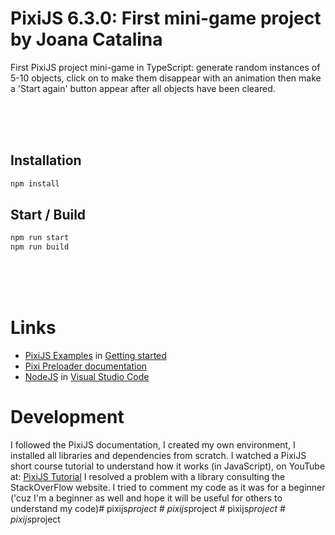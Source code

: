 # PixiJS 6.3.0: First mini-game project by Joana Catalina
First PixiJS project mini-game in TypeScript: generate random instances of 5-10 objects, click on to make them disappear with an animation then make a 'Start again' button appear after all objects have been cleared.

<br>
<br>
<br>

## Installation


```bash
npm install
```
## Start / Build

```bash
npm run start
npm run build
```


<br>
<br>
<br>


# Links

- [PixiJS Examples](https://pixijs.io/examples/) in [Getting started](https://pixijs.io/guides/basics/getting-started.html)
- [Pixi Preloader documentation](https://pixijs.download/release/docs/PIXI.Loader.html)
- [NodeJS](https://nodejs.org/en/) in [Visual Studio Code](https://code.visualstudio.com)

# Development

I followed the PixiJS documentation, I created my own environment, I installed all libraries and dependencies from scratch.
I watched a PixiJS short course tutorial to understand how it works (in JavaScript), on YouTube at: [PixiJS Tutorial](https://www.youtube.com/watch?v=ajaduDDePIY)
I resolved a problem with a library consulting the StackOverFlow website.
I tried to comment my code as it was for a beginner ('cuz I'm a beginner as well and hope it will be useful for others to understand my code)#   p i x i j s _ p r o j e c t 
 
 #   p i x i j s _ p r o j e c t 
 
 #   p i x i j s _ p r o j e c t 
 
 #   p i x i j s _ p r o j e c t  
 
